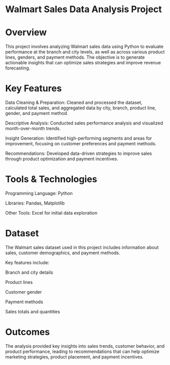 # Walmart Sales Data Analysis Project

# Overview
This project involves analyzing Walmart sales data using Python to evaluate performance at the branch and city levels, as well as across various product lines, genders, and payment methods. The objective is to generate actionable insights that can optimize sales strategies and improve revenue forecasting.

# Key Features
Data Cleaning & Preparation: Cleaned and processed the dataset, calculated total sales, and aggregated data by city, branch, product line, gender, and payment method.

Descriptive Analysis: Conducted sales performance analysis and visualized month-over-month trends.

Insight Generation: Identified high-performing segments and areas for improvement, focusing on customer preferences and payment methods.

Recommendations: Developed data-driven strategies to improve sales through product optimization and payment incentives.

# Tools & Technologies
Programming Language: Python

Libraries: Pandas, Matplotlib

Other Tools: Excel for initial data exploration

# Dataset
The Walmart sales dataset used in this project includes information about sales, customer demographics, and payment methods. 

Key features include:

Branch and city details

Product lines

Customer gender

Payment methods

Sales totals and quantities

# Outcomes
The analysis provided key insights into sales trends, customer behavior, and product performance, leading to recommendations that can help optimize marketing strategies, product placement, and payment incentives.
